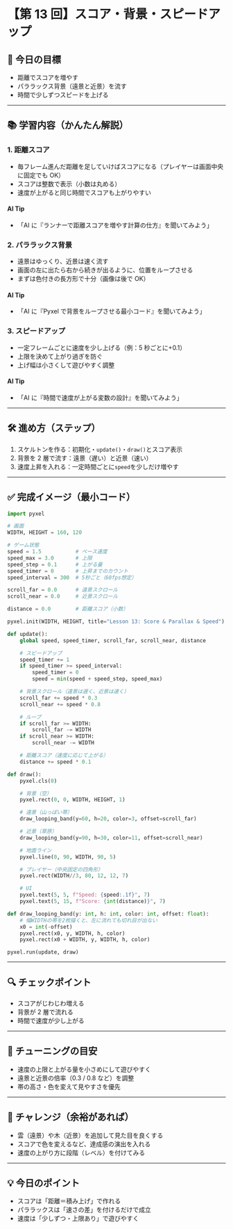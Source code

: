 # 【第 13 回】スコア・背景・スピードアップ

## 🎯 今日の目標

- 距離でスコアを増やす
- パララックス背景（遠景と近景）を流す
- 時間で少しずつスピードを上げる

---

## 📚 学習内容（かんたん解説）

### 1. 距離スコア

- 毎フレーム進んだ距離を足していけばスコアになる（プレイヤーは画面中央に固定でも OK）
- スコアは整数で表示（小数は丸める）
- 速度が上がると同じ時間でスコアも上がりやすい

#### AI Tip

- 「AI に『ランナーで距離スコアを増やす計算の仕方』を聞いてみよう」

### 2. パララックス背景

- 遠景はゆっくり、近景は速く流す
- 画面の左に出たら右から続きが出るように、位置をループさせる
- まずは色付きの長方形で十分（画像は後で OK）

#### AI Tip

- 「AI に『Pyxel で背景をループさせる最小コード』を聞いてみよう」

### 3. スピードアップ

- 一定フレームごとに速度を少し上げる（例：5 秒ごとに+0.1）
- 上限を決めて上がり過ぎを防ぐ
- 上げ幅は小さくして遊びやすく調整

#### AI Tip

- 「AI に『時間で速度が上がる変数の設計』を聞いてみよう」

---

## 🛠 進め方（ステップ）

1. スケルトンを作る：初期化・`update()`・`draw()`とスコア表示
2. 背景を 2 層で流す：遠景（遅い）と近景（速い）
3. 速度上昇を入れる：一定時間ごとに`speed`を少しだけ増やす

---

## ✅ 完成イメージ（最小コード）

```python
import pyxel

# 画面
WIDTH, HEIGHT = 160, 120

# ゲーム状態
speed = 1.5           # ベース速度
speed_max = 3.0       # 上限
speed_step = 0.1      # 上がる量
speed_timer = 0       # 上昇までのカウント
speed_interval = 300  # 5秒ごと（60fps想定）

scroll_far = 0.0      # 遠景スクロール
scroll_near = 0.0     # 近景スクロール

distance = 0.0        # 距離スコア（小数）

pyxel.init(WIDTH, HEIGHT, title="Lesson 13: Score & Parallax & Speed")

def update():
    global speed, speed_timer, scroll_far, scroll_near, distance

    # スピードアップ
    speed_timer += 1
    if speed_timer >= speed_interval:
        speed_timer = 0
        speed = min(speed + speed_step, speed_max)

    # 背景スクロール（遠景は遅く、近景は速く）
    scroll_far += speed * 0.3
    scroll_near += speed * 0.8

    # ループ
    if scroll_far >= WIDTH:
        scroll_far -= WIDTH
    if scroll_near >= WIDTH:
        scroll_near -= WIDTH

    # 距離スコア（速度に応じて上がる）
    distance += speed * 0.1

def draw():
    pyxel.cls(0)

    # 背景（空）
    pyxel.rect(0, 0, WIDTH, HEIGHT, 1)

    # 遠景（山っぽい帯）
    draw_looping_band(y=60, h=20, color=3, offset=scroll_far)

    # 近景（草原）
    draw_looping_band(y=90, h=30, color=11, offset=scroll_near)

    # 地面ライン
    pyxel.line(0, 90, WIDTH, 90, 5)

    # プレイヤー（中央固定の四角形）
    pyxel.rect(WIDTH//3, 80, 12, 12, 7)

    # UI
    pyxel.text(5, 5, f"Speed: {speed:.1f}", 7)
    pyxel.text(5, 15, f"Score: {int(distance)}", 7)

def draw_looping_band(y: int, h: int, color: int, offset: float):
    # 幅WIDTHの帯を2枚描くと、左に流れても切れ目が出ない
    x0 = int(-offset)
    pyxel.rect(x0, y, WIDTH, h, color)
    pyxel.rect(x0 + WIDTH, y, WIDTH, h, color)

pyxel.run(update, draw)
```

---

## 🔍 チェックポイント

- スコアがじわじわ増える
- 背景が 2 層で流れる
- 時間で速度が少し上がる

---

## 🔧 チューニングの目安

- 速度の上限と上がる量を小さめにして遊びやすく
- 遠景と近景の倍率（0.3 / 0.8 など）を調整
- 帯の高さ・色を変えて見やすさを優先

---

## 🧪 チャレンジ（余裕があれば）

- 雲（遠景）や木（近景）を追加して見た目を良くする
- スコアで色を変えるなど、達成感の演出を入れる
- 速度の上がり方に段階（レベル）を付けてみる

---

## 💡 今日のポイント

- スコアは「距離＝積み上げ」で作れる
- パララックスは「速さの差」を付けるだけで成立
- 速度は「少しずつ・上限あり」で遊びやすく
